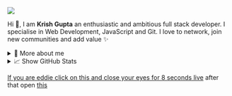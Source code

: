 <p>
  <img src="https://github.com/krshkun/krshkun/raw/main/assets/Banner.png">
</p>

<p>

  Hi 👋, I am **Krish Gupta** an enthusiastic and ambitious full stack developer. I specialise in Web Development,
  JavaScript and Git. I love to network, join new communities and add value ✨

</p>

<details>
  <summary>🧑 More about me</summary>

  - 🔭 I’m currently on a journey to get into **Harvard**

  - 🌱 I’m currently learning **everything** 🤓

  - 🤝 I’m looking for help with **finding projects to contribute to!**

  - 👨‍💻 All of my projects are available on [GitHub](https://github.com/krshkun)

  - 💬 Ask me about **open source, web development, and Node.js**

  - 📫 Reach me out at **krshkun@proton.me**

</details>

<details>
  <summary>📈 Show GitHub Stats</summary>
  <br />
  <p align="center">
    <img width="49%"
      src="https://github-readme-stats.vercel.app/api?username=krshkun&show_icons=true&locale=en&count_private=true&hide_border=true&title_color=fff&text_color=ddd&icon_color=1CADFB&bg_color=0F2D3D&include_all_commits=true" />
    <img width="49%"
      src="https://github-readme-streak-stats.herokuapp.com?user=krshkun&hide_border=true&date_format=M%20j%5B%2C%20Y%5D&background=0F2D3D&stroke=1CADFB&ring=1CADFB&fire=1CADFB&currStreakNum=FFFFFF&sideNums=FFFFFF&currStreakLabel=1CADFB&border=DDDDDD00&sideLabels=DDDDDD&dates=CCCCCC" />
  </p>

  <p align="center">
    <img
      src="https://activity-graph.herokuapp.com/graph?username=krshkun&bg_color=0f2d3d&color=1cadfb&line=1cadfb&point=1cadfb&area=true&hide_border=true">
  </p>

  <p align="center">
    <img
      src="https://github-profile-trophy.vercel.app/?username=krshkun&row=1&theme=onedark&margin-w=15&margin-h=15&no-frame=true">
  </p>
</details>

[If you are eddie click on this and close your eyes for 8 seconds live](https://www.youtube.com/watch?v=xvFZjo5PgG0) after that open [this](https://github.com/EdlienTheory.png)
